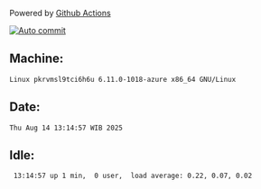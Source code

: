 Powered by [Github Actions](https://github.com/features/actions)

[![Auto commit](https://github.com/hiage/workstation/workflows/Auto%20commit/badge.svg)](https://github.com/hiage/workstation/actions?query=workflow%3A%22Auto+commit%22)

## Machine:
```
Linux pkrvmsl9tci6h6u 6.11.0-1018-azure x86_64 GNU/Linux
```
## Date:
```
Thu Aug 14 13:14:57 WIB 2025
```
## Idle:
```
 13:14:57 up 1 min,  0 user,  load average: 0.22, 0.07, 0.02
```
